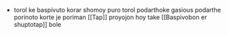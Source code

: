 - torol ke baspivuto korar shomoy puro torol podarthoke gasious podarthe porinoto korte je poriman [[Tap]] proyojon hoy take [[Baspivobon er shuptotap]] bole